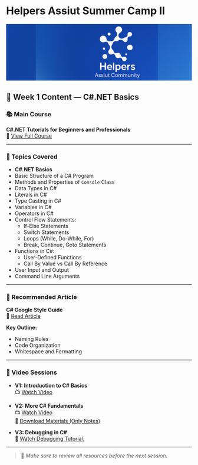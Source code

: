 # Helpers Assiut Summer Camp II

![alt text](cover.PNG)

## 📅 Week 1 Content — C#.NET Basics

### 📚 Main Course

**C#.NET Tutorials for Beginners and Professionals**  
🔗 [View Full Course](https://dotnettutorials.net/course/csharp-dot-net-tutorials/)

---

### 🧠 Topics Covered

- **C#.NET Basics**
- Basic Structure of a C# Program
- Methods and Properties of `Console` Class
- Data Types in C#
- Literals in C#
- Type Casting in C#
- Variables in C#
- Operators in C#
- Control Flow Statements:
  - If-Else Statements
  - Switch Statements
  - Loops (While, Do-While, For)
  - Break, Continue, Goto Statements
- Functions in C#:
  - User-Defined Functions
  - Call By Value vs Call By Reference
- User Input and Output
- Command Line Arguments

---

### 📄 Recommended Article

**C# Google Style Guide**  
🔗 [Read Article](https://google.github.io/styleguide/csharp-style.html)

**Key Outline:**

- Naming Rules
- Code Organization
- Whitespace and Formatting

---

### 🎥 Video Sessions

- **V1: Introduction to C# Basics**  
  📺 [Watch Video](https://youtu.be/cCJQe1RGm-I?si=pi0RrVGLEoc-76Xx)

- **V2: More C# Fundamentals**  
  📺 [Watch Video](https://youtu.be/UbsDOivRbM8?si=OOMoyfOSO2REHmKC)  
  📁 [Download Materials (Only Notes)](https://mega.nz/folder/xloG0QBS#j62N76mrxEBIe691FOH1Cg/folder/l0p3yQjb)

- **V3: Debugging in C#**  
  🐞 [Watch Debugging Tutorial.](https://youtu.be/KM7oJW_XW8I?si=lZQP50mAgLKBS9NC)

---

> 🔔 *Make sure to review all resources before the next session.*
